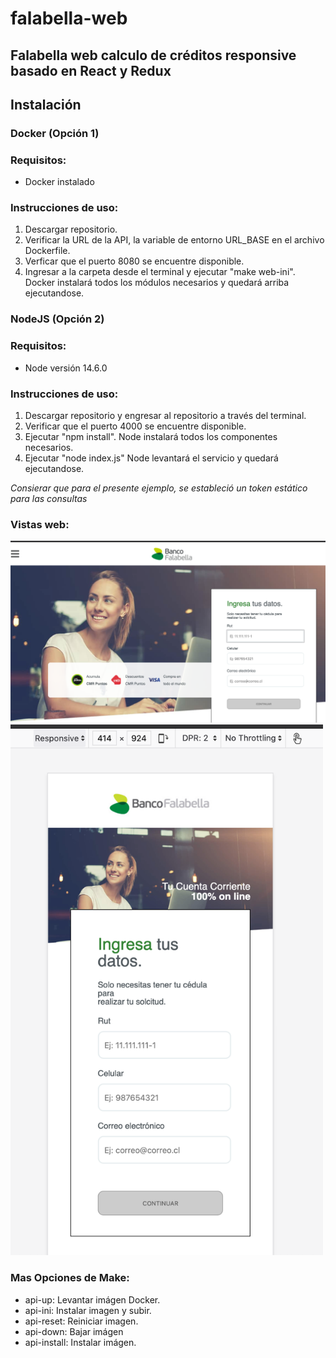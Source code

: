 # falabella-web
## Falabella web calculo de créditos responsive basado en React y Redux

## Instalación

### Docker (Opción 1)

### Requisitos:

- Docker instalado

### Instrucciones de uso:

1. Descargar repositorio. <br/>
2. Verificar la URL de la API,  la variable de entorno URL_BASE en el archivo Dockerfile. <br/>
3. Verficar que el puerto 8080 se encuentre disponible.
4. Ingresar a la carpeta desde el terminal y ejecutar "make web-ini". Docker instalará todos los módulos necesarios y quedará arriba ejecutandose.<br/>


### NodeJS (Opción 2)

### Requisitos:

- Node versión 14.6.0

### Instrucciones de uso:

1. Descargar repositorio y engresar al repositorio a través del terminal. <br/>
2. Verificar que el puerto 4000 se encuentre disponible. <br/>
3. Ejecutar "npm install". Node instalará todos los componentes necesarios.<br/>
4. Ejecutar "node index.js" Node levantará el servicio y quedará ejecutandose.<br/>

*Consierar que para el presente ejemplo, se estableció un token estático para las consultas* <br/>

### Vistas web:

<img src="/others/1.png" /><br/>
<img src="/others/2.png" width="500px"/><br/>


### Mas Opciones de Make:
- api-up: Levantar imágen Docker.
- api-ini: Instalar imagen y subir.
- api-reset: Reiniciar imagen.
- api-down: Bajar imágen
- api-install: Instalar imágen.